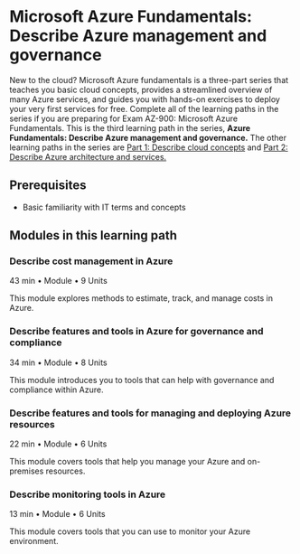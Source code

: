 # Microsoft Azure Fundamentals: Describe Azure management and governance

New to the cloud? Microsoft Azure fundamentals is a three-part series that teaches you basic cloud concepts, provides a streamlined overview of many Azure services, and guides you with hands-on exercises to deploy your very first services for free. Complete all of the learning paths in the series if you are preparing for Exam AZ-900: Microsoft Azure Fundamentals. This is the third learning path in the series, **Azure Fundamentals: Describe Azure management and governance.** The other learning paths in the series are [Part 1: Describe cloud concepts](https://learn.microsoft.com/en-us/training/paths/microsoft-azure-fundamentals-describe-cloud-concepts/) and [Part 2: Describe Azure architecture and services.](https://learn.microsoft.com/en-us/training/paths/azure-fundamentals-describe-azure-architecture-services/)

## Prerequisites

- Basic familiarity with IT terms and concepts

## Modules in this learning path

### Describe cost management in Azure

43 min • Module • 9 Units

This module explores methods to estimate, track, and manage costs in Azure.

### Describe features and tools in Azure for governance and compliance

34 min • Module • 8 Units

This module introduces you to tools that can help with governance and compliance within Azure.

### Describe features and tools for managing and deploying Azure resources

22 min • Module • 6 Units

This module covers tools that help you manage your Azure and on-premises resources.

### Describe monitoring tools in Azure

13 min • Module • 6 Units

This module covers tools that you can use to monitor your Azure environment.
